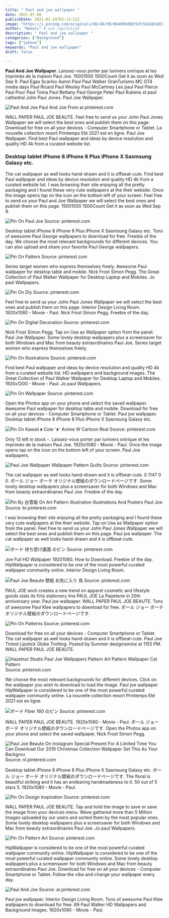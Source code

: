 ```yaml
---
title: " Paul and joe wallpaper "
date: 2021-07-08
publishDate: 2021-01-24T02:13:11Z
image: "https://i.pinimg.com/originals/0b/40/99/0b4099d8bfb3732ab83a6577f81b2bf1.jpg"
author: "Namusi" # use capitalize
description: " Paul and joe wallpaper "
categories: ["Background"]
tags: ["iphone"]
keywords: "Paul and joe wallpaper"
draft: false

---
```



**Paul And Joe Wallpaper**. Laissez-vous porter par lunivers onirique et les imprimés de la maison Paul Joe. 15001500 1500Count Get it as soon as Wed Sep 9. Paul Egas Scarino Aaron Paul Paul Walker GranTurismo MC GT4 media days Paul Ricard Paul Wesley Paul McCartney Les paul Paul Pierce Paul Pour Paul Toma Paul Bettany Paul George Peter Paul Rubens st paul cathedral John Paul Jones. Paul Joe Wallpaper.

![Paul And Joe](https://i.pinimg.com/originals/0b/40/99/0b4099d8bfb3732ab83a6577f81b2bf1.jpg "Paul And Joe")
Paul And Joe From ar.pinterest.com


WALL PAPER PAUL JOE BEAUTE. Feel free to send us your John Paul Jones Wallpaper we will select the best ones and publish them on this page. Download for free on all your devices - Computer Smartphone or Tablet. La nouvelle collection resort Printemps Eté 2021 est en ligne. Paul Joe Wallpaper. Find best Paul wallpaper and ideas by device resolution and quality HD 4k from a curated website list.

### Desktop tablet iPhone 8 iPhone 8 Plus iPhone X Sasmsung Galaxy etc.

The cat wallpaper as well looks hand-drawn and it is offbeat-cute. Find best Paul wallpaper and ideas by device resolution and quality HD 4k from a curated website list. I was browsing their site enjoying all the pretty packaging and I found these very cute wallpapers at the their website. Once the image opens tap on the icon on the bottom left of your screen. Feel free to send us your Paul and Joe Wallpaper we will select the best ones and publish them on this page. 15001500 1500Count Get it as soon as Wed Sep 9.


![Pin On Paul Joe](https://i.pinimg.com/originals/12/2c/2d/122c2d5de9476c002022adca7d4e4d77.jpg "Pin On Paul Joe")
Source: pinterest.com

Desktop tablet iPhone 8 iPhone 8 Plus iPhone X Sasmsung Galaxy etc. Tons of awesome Paul George wallpapers to download for free. Freebie of the day. We choose the most relevant backgrounds for different devices. You can also upload and share your favorite Paul George wallpapers.

![Pin On Pattern](https://i.pinimg.com/originals/21/ac/a4/21aca4bea2ff10b795c9bc68f76638a7.jpg "Pin On Pattern")
Source: pinterest.com

Series target women who express themselves freely. Awesome Paul wallpaper for desktop table and mobile. Nick Frost Simon Pegg. The Great Collection of Paul Walker Wallpaper for Desktop Laptop and Mobiles. Jo paul Wallpapers.

![Pin On Diy](https://i.pinimg.com/originals/c2/4a/7a/c24a7a71d466ff21fe7845a4182492f5.jpg "Pin On Diy")
Source: pinterest.com

Feel free to send us your John Paul Jones Wallpaper we will select the best ones and publish them on this page. Interior Design Living Room. 1920x1080 - Movie - Paul. Nick Frost Simon Pegg. Freebie of the day.

![Pin On Digital Decoration](https://i.pinimg.com/236x/a5/70/ae/a570ae36ffd9f1f535844301edfac542--paul-joe-desktop-wallpapers.jpg "Pin On Digital Decoration")
Source: pinterest.com

Nick Frost Simon Pegg. Tap on Use as Wallpaper option from the panel. Paul Joe Wallpaper. Some lovely desktop wallpapers plus a screensaver for both Windows and Mac from beauty extraordinaires Paul Joe. Series target women who express themselves freely.

![Pin On Illustrations](https://i.pinimg.com/originals/de/b2/64/deb264561d16bda7e2b1dcd6056a520b.jpg "Pin On Illustrations")
Source: pinterest.com

Find best Paul wallpaper and ideas by device resolution and quality HD 4k from a curated website list. HD wallpapers and background images. The Great Collection of Paul Walker Wallpaper for Desktop Laptop and Mobiles. 1920x1200 - Movie - Paul. Jo paul Wallpapers.

![Pin On Wallpaper](https://i.pinimg.com/originals/c0/72/3f/c0723f51401c377ed943b2b1340eab4f.jpg "Pin On Wallpaper")
Source: pinterest.com

Open the Photos app on your phone and select the saved wallpaper. Awesome Paul wallpaper for desktop table and mobile. Download for free on all your devices - Computer Smartphone or Tablet. Paul joe wallpaper. Desktop tablet iPhone 8 iPhone 8 Plus iPhone X Sasmsung Galaxy etc.

![Pin On Kawaii ᴥ Cute ᵔᴥᵔ Anime W Cartoon Real](https://i.pinimg.com/originals/e2/a1/8f/e2a18fe00cd7e0f346d46670c5b79108.jpg "Pin On Kawaii ᴥ Cute ᵔᴥᵔ Anime W Cartoon Real")
Source: pinterest.com

Only 13 left in stock -. Laissez-vous porter par lunivers onirique et les imprimés de la maison Paul Joe. 1920x1080 - Movie - Paul. Once the image opens tap on the icon on the bottom left of your screen. Paul Joe wallpapers.

![Paul Joe Wallpaper Wallpaper Pattern Quilts](https://i.pinimg.com/originals/3a/50/0d/3a500d6cd14674287db61139dcee4997.jpg "Paul Joe Wallpaper Wallpaper Pattern Quilts")
Source: pinterest.com

The cat wallpaper as well looks hand-drawn and it is offbeat-cute. 0 1147 0 0. ポール ジョー ボーテ オリジナル壁紙のダウンロードページです. Some lovely desktop wallpapers plus a screensaver for both Windows and Mac from beauty extraordinaires Paul Joe. Freebie of the day.

![Pin By 白雪姫 On Art Pattern Illustration Illustrations And Posters Paul Joe](https://i.pinimg.com/originals/8c/f2/fd/8cf2fd1bd85f8b70f3904b2fb78d155c.jpg "Pin By 白雪姫 On Art Pattern Illustration Illustrations And Posters Paul Joe")
Source: br.pinterest.com

I was browsing their site enjoying all the pretty packaging and I found these very cute wallpapers at the their website. Tap on Use as Wallpaper option from the panel. Feel free to send us your John Paul Jones Wallpaper we will select the best ones and publish them on this page. Paul joe wallpaper. The cat wallpaper as well looks hand-drawn and it is offbeat-cute.

![ボード 待ち受け画面 のピン](https://i.pinimg.com/originals/48/33/03/48330372cc2ba10fe2f496bce996e16e.jpg "ボード 待ち受け画面 のピン")
Source: pinterest.com

Joe Full HD Wallpaper 19201080. How to Download. Freebie of the day. HipWallpaper is considered to be one of the most powerful curated wallpaper community online. Interior Design Living Room.

![Paul Joe Beaute 壁紙 お気に入り 鳥](https://i.pinimg.com/originals/9c/63/28/9c6328925aed2ee2cc4a8d12273bf980.jpg "Paul Joe Beaute 壁紙 お気に入り 鳥")
Source: pinterest.com

PAUL JOE wich creates a new trend on apparel cosmetic and lifestyle goods stats its firts stationery line PAUL JOE La Papeterie in 20th anniversary year. Paul joe wallpaper. WALL PAPER PAUL JOE BEAUTE. Tons of awesome Paul Klee wallpapers to download for free. ポール ジョー ボーテ オリジナル壁紙のダウンロードページです.

![Pin On Patterns](https://i.pinimg.com/originals/94/92/2d/94922d7224f66bf64bea8abe004aff9a.jpg "Pin On Patterns")
Source: pinterest.com

Download for free on all your devices - Computer Smartphone or Tablet. The cat wallpaper as well looks hand-drawn and it is offbeat-cute. Paul Joe Tinted Lipstick Globe Trotting. Posted by Summer designismine at 1155 PM. WALL PAPER PAUL JOE BEAUTE.

![Hazelnut Studio Paul Joe Wallpapers Pattern Art Pattern Wallpaper Cat Pattern](https://i.pinimg.com/originals/6b/c3/a2/6bc3a2fd8185852940eb0beaca2946a3.jpg "Hazelnut Studio Paul Joe Wallpapers Pattern Art Pattern Wallpaper Cat Pattern")
Source: pinterest.com

We choose the most relevant backgrounds for different devices. Click on the wallpaper you wish to download to load the image. Paul joe wallpaper. HipWallpaper is considered to be one of the most powerful curated wallpaper community online. La nouvelle collection resort Printemps Eté 2021 est en ligne.

![ボード Fiber 160 のピン](https://i.pinimg.com/originals/c1/79/b6/c179b6da44c99916f84c4c15bfeb813e.jpg "ボード Fiber 160 のピン")
Source: pinterest.com

WALL PAPER PAUL JOE BEAUTE. 1920x1080 - Movie - Paul. ポール ジョー ボーテ オリジナル壁紙のダウンロードページです. Open the Photos app on your phone and select the saved wallpaper. Nick Frost Simon Pegg.

![Paul Joe Beaute On Instagram Special Present For A Limited Time You Can Download Our 2019 Christmas Collection Wallpaper Set This As Your Backgrou](https://i.pinimg.com/originals/2a/7a/92/2a7a9288b2e59fa1b0ac3f4425d65398.jpg "Paul Joe Beaute On Instagram Special Present For A Limited Time You Can Download Our 2019 Christmas Collection Wallpaper Set This As Your Backgrou")
Source: nl.pinterest.com

Desktop tablet iPhone 8 iPhone 8 Plus iPhone X Sasmsung Galaxy etc. ポール ジョー ボーテ オリジナル壁紙のダウンロードページです. The floral is beautiful striking and it has an endearing handmadeness to it. 50 out of 5 stars 5. 1920x1080 - Movie - Paul.

![Pin On Design Inspiration](https://i.pinimg.com/originals/80/ee/1e/80ee1e51d089371d17ee4e5a5f5028fd.jpg "Pin On Design Inspiration")
Source: pinterest.com

WALL PAPER PAUL JOE BEAUTE. Tap and hold the image to save or save the image from your devices menu. Weve gathered more than 5 Million Images uploaded by our users and sorted them by the most popular ones. Some lovely desktop wallpapers plus a screensaver for both Windows and Mac from beauty extraordinaires Paul Joe. Jo paul Wallpapers.

![Pin On Pattern Art](https://i.pinimg.com/originals/28/80/b3/2880b38be077300a9f59fd8107b94381.jpg "Pin On Pattern Art")
Source: pinterest.com

HipWallpaper is considered to be one of the most powerful curated wallpaper community online. HipWallpaper is considered to be one of the most powerful curated wallpaper community online. Some lovely desktop wallpapers plus a screensaver for both Windows and Mac from beauty extraordinaires Paul Joe. Download for free on all your devices - Computer Smartphone or Tablet. Follow the vibe and change your wallpaper every day.

![Paul And Joe](https://i.pinimg.com/originals/0b/40/99/0b4099d8bfb3732ab83a6577f81b2bf1.jpg "Paul And Joe")
Source: ar.pinterest.com

Paul joe wallpaper. Interior Design Living Room. Tons of awesome Paul Klee wallpapers to download for free. 69 Paul Walker HD Wallpapers and Background Images. 1920x1080 - Movie - Paul.

